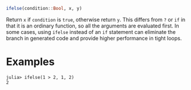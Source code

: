 ```julia
ifelse(condition::Bool, x, y)
```

Return `x` if `condition` is `true`, otherwise return `y`. This differs from `?` or `if` in that it is an ordinary function, so all the arguments are evaluated first. In some cases, using `ifelse` instead of an `if` statement can eliminate the branch in generated code and provide higher performance in tight loops.

# Examples

```jldoctest
julia> ifelse(1 > 2, 1, 2)
2
```
